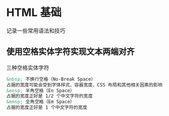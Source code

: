 # HTML 基础

记录一些常用语法和技巧

## 使用空格实体字符实现文本两端对齐
三种空格实体字符
```html
&nbsp; 不换行空格（No-Break Space）
占据的宽度可能会受到字体样式、容器宽度、CSS 布局和其他相关因素的影响
&ensp; 半角空格（En Space）
占据的宽度正好是 1/2 个中文字符的宽度
&emsp; 全角空格（Em Space）
占据的宽度正好是 1 个中文字符的宽度
```
